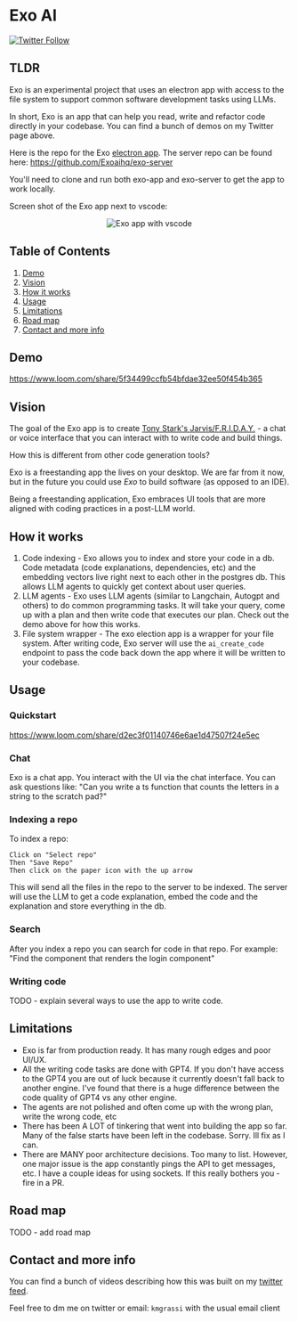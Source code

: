 # Exo AI

[![Twitter Follow](https://img.shields.io/twitter/follow/kevinGrassi?style=social)](https://twitter.com/kevingrassi)

## TLDR

Exo is an experimental project that uses an electron app with access to the file system to support common software development tasks using LLMs.

In short, Exo is an app that can help you read, write and refactor code directly in your codebase. You can find a bunch of demos on my Twitter page above.

Here is the repo for the Exo [electron app](https://github.com/Exoaihq/exo-app). 
The server repo can be found here: https://github.com/Exoaihq/exo-server

You'll need to clone and run both exo-app and exo-server to get the app to work locally.

Screen shot of the Exo app next to vscode:

<p align="center">
    <img src="https://xexjtohvdexqxpomspdb.supabase.co/storage/v1/object/public/static-site-images/exo-side-by-side.png" alt="Exo app with vscode">
</p>

## Table of Contents

1. [Demo](#demo)
1. [Vision](#vision)
1. [How it works](#how-it-works)
1. [Usage](#usage)
1. [Limitations](#limitations)
1. [Road map](#road-map)
1. [Contact and more info](#contact-and-more-info)

## Demo

https://www.loom.com/share/5f34499ccfb54bfdae32ee50f454b365

## Vision

The goal of the Exo app is to create [Tony Stark's Jarvis/F.R.I.D.A.Y.](https://www.youtube.com/watch?v=uKndgvIu5MY) - a chat or voice interface that you can interact with to write code and build things. 

How this is different from other code generation tools?

Exo is a freestanding app the lives on your desktop. We are far from it now, but in the future you could use *Exo* to build software (as opposed to an IDE). 

Being a freestanding application, Exo embraces UI tools that are more aligned with coding practices in a post-LLM world.

## How it works

1. Code indexing - Exo allows you to index and store your code in a db. Code metadata (code explanations, dependencies, etc) and the embedding vectors live right next to each other in the postgres db. This allows LLM agents to quickly get context about user queries. 
2. LLM agents - Exo uses LLM agents (similar to Langchain, Autogpt and others) to do common programming tasks. It will take your query, come up with a plan and then write code that executes our plan. Check out the demo above for how this works.
3. File system wrapper - The exo election app is a wrapper for your file system. After writing code, Exo server will use the `ai_create_code` endpoint to pass the code back down the app where it will be written to your codebase. 

## Usage

### Quickstart

https://www.loom.com/share/d2ec3f01140746e6ae1d47507f24e5ec

### Chat

Exo is a chat app. You interact with the UI via the chat interface. You can ask questions like: "Can you write a ts function that counts the letters in a string to the scratch pad?"

### Indexing a repo

To index a repo:
```
Click on "Select repo"
Then "Save Repo"
Then click on the paper icon with the up arrow
```
This will send all the files in the repo to the server to be indexed. The server will use the LLM to get a code explanation, embed the code and the explanation and store everything in the db.

### Search

After you index a repo you can search for code in that repo. For example: "Find the component that renders the login component"

### Writing code

TODO - explain several ways to use the app to write code.

## Limitations

- Exo is far from production ready. It has many rough edges and poor UI/UX.
- All the writing code tasks are done with GPT4. If you don't have access to the GPT4 you are out of luck because it currently doesn't fall back to another engine. I've found that there is a huge difference between the code quality of GPT4 vs any other engine.
- The agents are not polished and often come up with the wrong plan, write the wrong code, etc
- There has been A LOT of tinkering that went into building the app so far. Many of the false starts have been left in the codebase. Sorry. Ill fix as I can.
- There are MANY poor architecture decisions. Too many to list. However, one major issue is the app constantly pings the API to get messages, etc. I have a couple ideas for using sockets. If this really bothers you - fire in a PR.  

## Road map

TODO - add road map

## Contact and more info

You can find a bunch of videos describing how this was built on my [twitter feed](https://twitter.com/KevinGrassi).

Feel free to dm me on twitter or email: `kmgrassi` with the usual email client

